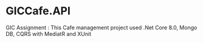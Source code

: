 # GICCafe.API
GIC Assignment : This Cafe management project used .Net Core 8.0, Mongo DB, CQRS with MediatR and XUnit
